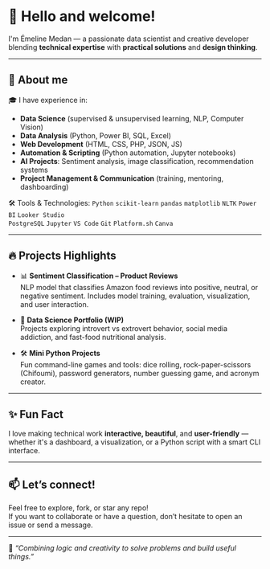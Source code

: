 # 👋 Hello and welcome!

I'm Émeline Medan — a passionate data scientist and creative developer blending **technical expertise** with **practical solutions** and **design thinking**.

---

## 💼 About me

🎓 I have experience in:
- **Data Science** (supervised & unsupervised learning, NLP, Computer Vision)
- **Data Analysis** (Python, Power BI, SQL, Excel)
- **Web Development** (HTML, CSS, PHP, JSON, JS)
- **Automation & Scripting** (Python automation, Jupyter notebooks)
- **AI Projects**: Sentiment analysis, image classification, recommendation systems
- **Project Management & Communication** (training, mentoring, dashboarding)

🛠️ Tools & Technologies:
`Python` `scikit-learn` `pandas` `matplotlib` `NLTK` `Power BI` `Looker Studio`  
`PostgreSQL` `Jupyter` `VS Code` `Git` `Platform.sh` `Canva`

---

## 🔥 Projects Highlights

- 📊 **Sentiment Classification – Product Reviews**  
  NLP model that classifies Amazon food reviews into positive, neutral, or negative sentiment. Includes model training, evaluation, visualization, and user interaction.

- 🧠 **Data Science Portfolio (WIP)**  
  Projects exploring introvert vs extrovert behavior, social media addiction, and fast-food nutritional analysis.

- 🛠️ **Mini Python Projects**  
  Fun command-line games and tools: dice rolling, rock-paper-scissors (Chifoumi), password generators, number guessing game, and acronym creator.

---

## ✨ Fun Fact

I love making technical work **interactive, beautiful**, and **user-friendly** — whether it's a dashboard, a visualization, or a Python script with a smart CLI interface.

---

## 📫 Let’s connect!

Feel free to explore, fork, or star any repo!  
If you want to collaborate or have a question, don’t hesitate to open an issue or send a message.

---

🧩 _“Combining logic and creativity to solve problems and build useful things.”_
